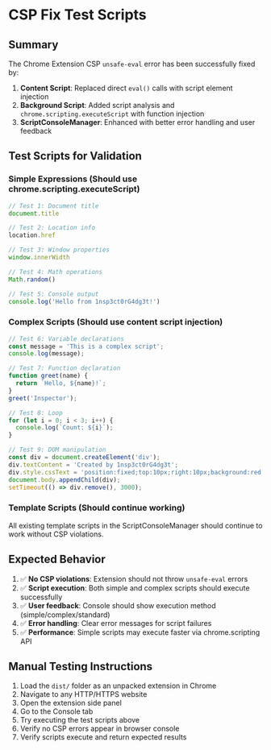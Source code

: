 # CSP Fix Test Scripts

## Summary
The Chrome Extension CSP `unsafe-eval` error has been successfully fixed by:

1. **Content Script**: Replaced direct `eval()` calls with script element injection
2. **Background Script**: Added script analysis and `chrome.scripting.executeScript` with function injection
3. **ScriptConsoleManager**: Enhanced with better error handling and user feedback

## Test Scripts for Validation

### Simple Expressions (Should use chrome.scripting.executeScript)
```javascript
// Test 1: Document title
document.title

// Test 2: Location info
location.href

// Test 3: Window properties
window.innerWidth

// Test 4: Math operations
Math.random()

// Test 5: Console output
console.log('Hello from 1nsp3ct0rG4dg3t!')
```

### Complex Scripts (Should use content script injection)
```javascript
// Test 6: Variable declarations
const message = 'This is a complex script';
console.log(message);

// Test 7: Function declaration
function greet(name) {
  return `Hello, ${name}!`;
}
greet('Inspector');

// Test 8: Loop
for (let i = 0; i < 3; i++) {
  console.log(`Count: ${i}`);
}

// Test 9: DOM manipulation
const div = document.createElement('div');
div.textContent = 'Created by 1nsp3ct0rG4dg3t';
div.style.cssText = 'position:fixed;top:10px;right:10px;background:red;color:white;padding:10px;z-index:9999;';
document.body.appendChild(div);
setTimeout(() => div.remove(), 3000);
```

### Template Scripts (Should continue working)
All existing template scripts in the ScriptConsoleManager should continue to work without CSP violations.

## Expected Behavior

1. ✅ **No CSP violations**: Extension should not throw `unsafe-eval` errors
2. ✅ **Script execution**: Both simple and complex scripts should execute successfully
3. ✅ **User feedback**: Console should show execution method (simple/complex/standard)
4. ✅ **Error handling**: Clear error messages for script failures
5. ✅ **Performance**: Simple scripts may execute faster via chrome.scripting API

## Manual Testing Instructions

1. Load the `dist/` folder as an unpacked extension in Chrome
2. Navigate to any HTTP/HTTPS website
3. Open the extension side panel
4. Go to the Console tab
5. Try executing the test scripts above
6. Verify no CSP errors appear in browser console
7. Verify scripts execute and return expected results
